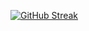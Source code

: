 [![GitHub Streak](https://github-readme-streak-stats.herokuapp.com?user=Nade00&theme=highcontrast)](https://git.io/streak-stats)

